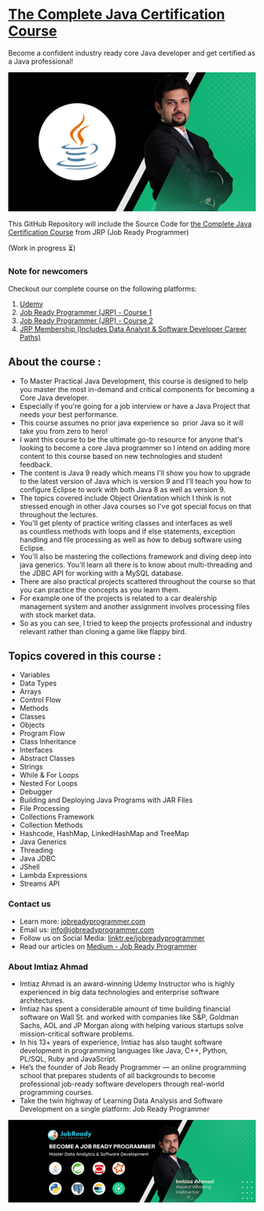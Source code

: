 # [The Complete Java Certification Course](https://www.udemy.com/course/master-practical-java-development/)

Become a confident industry ready core Java developer and get certified as a Java professional!

<img title="JRP The Complete Java Certification Course New Banner" alt="JRP The Complete Java Certification Course New Banner" src="https://raw.githubusercontent.com/JobReadyProgrammer/The-Complete-Java-Certification-Course/refs/heads/main/JRP%20The%20Complete%20Java%20Certification%20Course%20New%20Banner.png">

This GitHub Repository will include the Source Code for [the Complete Java Certification Course](https://www.udemy.com/course/master-practical-java-development/) from JRP (Job Ready Programmer)

(Work in progress ⏳)

### Note for newcomers

Checkout our complete course on the following platforms:
1. [Udemy](https://www.udemy.com/course/master-practical-java-development/)
2. [Job Ready Programmer (JRP) - Course 1](https://www.jobreadyprogrammer.com/p/getting-started-with-java/)
3. [Job Ready Programmer (JRP) - Course 2](https://www.jobreadyprogrammer.com/p/master-practical-java-development/)
4. [JRP Membership (Includes Data Analyst & Software Developer Career Paths)](https://www.jobreadyprogrammer.com/p/all-access-pass?coupon_code=GET_HIRED_ALREADY)

## About the course :

- To Master Practical Java Development, this course is designed to help you master the most in-demand and critical components for becoming a Core Java developer.
- Especially if you're going for a job interview or have a Java Project that needs your best performance.
- This course assumes no prior java experience so  prior Java so it will take you from zero to hero!
- I want this course to be the ultimate go-to resource for anyone that's looking to become a core Java programmer so I intend on adding more content to this course based on new technologies and student feedback.
- The content is Java 9 ready which means I'll show you how to upgrade to the latest version of Java which is version 9 and I'll teach you how to configure Eclipse to work with both Java 8 as well as version 9.
- The topics covered include Object Orientation which I think is not stressed enough in other Java courses so I've got special focus on that throughout the lectures.
- You'll get plenty of practice writing classes and interfaces as well as countless methods with loops and if else statements, exception handling and file processing as well as how to debug software using Eclipse.
- You'll also be mastering the collections framework and diving deep into java generics. You'll learn all there is to know about multi-threading and the JDBC API for working with a MySQL database.
- There are also practical projects scattered throughout the course so that you can practice the concepts as you learn them.
- For example one of the projects is related to a car dealership management system and another assignment involves processing files with stock market data.
- So as you can see, I tried to keep the projects professional and industry relevant rather than cloning a game like flappy bird.

## Topics covered in this course :

- Variables
- Data Types
- Arrays
- Control Flow
- Methods
- Classes
- Objects
- Program Flow
- Class Inheritance
- Interfaces
- Abstract Classes
- Strings
- While & For Loops
- Nested For Loops
- Debugger
- Building and Deploying Java Programs with JAR Files
- File Processing
- Collections Framework
- Collection Methods
- Hashcode, HashMap, LinkedHashMap and TreeMap
- Java Generics
- Threading
- Java JDBC
- JShell
- Lambda Expressions
- Streams API

### Contact us
- Learn more: [jobreadyprogrammer.com](https://jobreadyprogrammer.com/)
- Email us: info@jobreadyprogrammer.com
- Follow us on Social Media: [linktr.ee/jobreadyprogrammer](https://linktr.ee/jobreadyprogrammer)
- Read our articles on [Medium - Job Ready Programmer](https://jobreadyprogrammer.medium.com/)

### About Imtiaz Ahmad

- Imtiaz Ahmad is an award-winning Udemy Instructor who is highly experienced in big data technologies and enterprise software architectures.
- Imtiaz has spent a considerable amount of time building financial software on Wall St. and worked with companies like S&P, Goldman Sachs, AOL and JP Morgan along with helping various startups solve mission-critical software problems.
- In his 13+ years of experience, Imtiaz has also taught software development in programming languages like Java, C++, Python, PL/SQL, Ruby and JavaScript.
- He’s the founder of Job Ready Programmer — an online programming school that prepares students of all backgrounds to become professional job-ready software developers through real-world programming courses.
- Take the twin highway of Learning Data Analysis and Software Development on a single platform: Job Ready Programmer

<img title="a title" alt="Alt text" src="https://raw.githubusercontent.com/JobReadyProgrammer/JobReadyProgrammer/main/JRP_GitHub_Banner.png" onclick="https://www.jobreadyprogrammer.com/p/all-access-pass?coupon_code=GET_HIRED_ALREADY">
